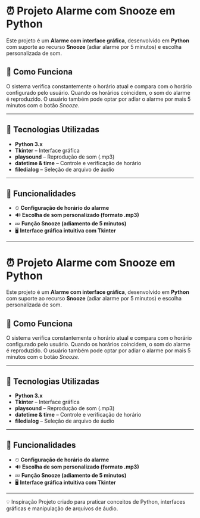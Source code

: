 
# ⏰ Projeto Alarme com Snooze em Python

Este projeto é um **Alarme com interface gráfica**, desenvolvido em **Python** com suporte ao recurso **Snooze** (adiar alarme por 5 minutos) e escolha personalizada de som.

## 🚀 Como Funciona

O sistema verifica constantemente o horário atual e compara com o horário configurado pelo usuário. Quando os horários coincidem, o som do alarme é reproduzido. O usuário também pode optar por adiar o alarme por mais 5 minutos com o botão *Snooze*.

---

## 🔧 Tecnologias Utilizadas

- **Python 3.x**  
- **Tkinter** – Interface gráfica  
- **playsound** – Reprodução de som (.mp3)  
- **datetime & time** – Controle e verificação de horário  
- **filedialog** – Seleção de arquivo de áudio  

---

## 🧠 Funcionalidades

- ⏲ **Configuração de horário do alarme**  
- 🔊 **Escolha de som personalizado (formato .mp3)**  
- 💤 **Função Snooze (adiamento de 5 minutos)**  
- 🖥 **Interface gráfica intuitiva com Tkinter**

---

# ⏰ Projeto Alarme com Snooze em Python

Este projeto é um **Alarme com interface gráfica**, desenvolvido em **Python** com suporte ao recurso **Snooze** (adiar alarme por 5 minutos) e escolha personalizada de som.

## 🚀 Como Funciona

O sistema verifica constantemente o horário atual e compara com o horário configurado pelo usuário. Quando os horários coincidem, o som do alarme é reproduzido. O usuário também pode optar por adiar o alarme por mais 5 minutos com o botão *Snooze*.

---

## 🔧 Tecnologias Utilizadas

- **Python 3.x**  
- **Tkinter** – Interface gráfica  
- **playsound** – Reprodução de som (.mp3)  
- **datetime & time** – Controle e verificação de horário  
- **filedialog** – Seleção de arquivo de áudio  

---

## 🧠 Funcionalidades

- ⏲ **Configuração de horário do alarme**  
- 🔊 **Escolha de som personalizado (formato .mp3)**  
- 💤 **Função Snooze (adiamento de 5 minutos)**  
- 🖥 **Interface gráfica intuitiva com Tkinter**

---
💡 Inspiração
Projeto criado para praticar conceitos de Python, interfaces gráficas e manipulação de arquivos de áudio.


